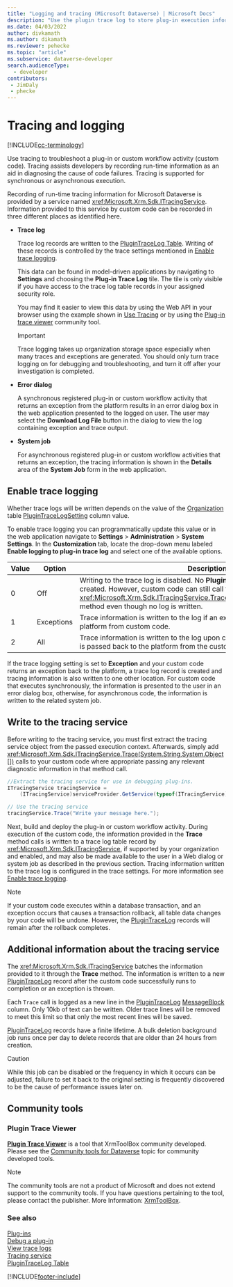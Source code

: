 ```yaml
---
title: "Logging and tracing (Microsoft Dataverse) | Microsoft Docs"
description: "Use the plugin trace log to store plug-in execution information to aid in plug-in debugging."
ms.date: 04/03/2022
author: divkamath
ms.author: dikamath
ms.reviewer: pehecke
ms.topic: "article"
ms.subservice: dataverse-developer
search.audienceType: 
  - developer
contributors:
 - JimDaly
 - phecke
---
```

# Tracing and logging

[!INCLUDE[cc-terminology](includes/cc-terminology.md)]

Use tracing to troubleshoot a plug-in or custom workflow activity (custom code). Tracing assists developers by recording run-time information as an aid in diagnosing the cause of code failures. Tracing is supported for synchronous or asynchronous execution.
  
Recording of run-time tracing information for Microsoft Dataverse is provided by a service named <xref:Microsoft.Xrm.Sdk.ITracingService>. Information provided to this service by custom code can be recorded in three different places as identified here.  

- **Trace log**  
  
    Trace log records are written to the [PluginTraceLog Table](reference/entities/plugintracelog.md). Writing of these records is controlled by the trace settings mentioned in [Enable trace logging](#enable-trace-logging).

    This data can be found in model-driven applications by navigating to **Settings** and choosing the **Plug-in Trace Log** tile. The tile is only visible if you have access to the trace log table records in your assigned security role.

    You may find it easier to view this data by using the Web API in your browser using the example shown in [Use Tracing](debug-plug-in.md#use-tracing) or by using the [Plug-in trace viewer](#plug-in-trace-viewer) community tool.

    > [!IMPORTANT]
    > Trace logging takes up organization storage space especially when many traces and exceptions are generated. You should only turn trace logging on for debugging and troubleshooting, and turn it off after your investigation is completed.  
  
- **Error dialog**  
  
     A synchronous registered plug-in or custom workflow activity that returns an exception from the platform results in an error dialog box in the web application presented to the logged on user. The user may select the **Download Log File** button in the dialog to view the log containing exception and trace output.  
  
- **System job**  
  
     For asynchronous registered plug-in or custom workflow activities that returns an exception, the tracing information is shown in the **Details** area of the **System Job** form in the web application.  
  
<a name="bkmk_trace-settings"></a>

## Enable trace logging

Whether trace logs will be written depends on the value of the [Organization](./reference/entities/organization.md) table [PluginTraceLogSetting](./reference/entities/organization.md#BKMK_PluginTraceLogSetting) column value.

To enable trace logging you can programmatically update this value or in the web application navigate to **Settings** > **Administration** > **System Settings**. In the **Customization** tab, locate the drop-down menu labeled **Enable logging to plug-in trace log** and select one of the available options.  
  
|Value|Option|Description|  
|------------|-----------------|-----------------|  
|0|Off|Writing to the trace log is disabled. No **PluginTraceLog** records will be created. However, custom code can still call the <xref:Microsoft.Xrm.Sdk.ITracingService.Trace(System.String,System.Object[])> method even though no log is written.|  
|1|Exceptions|Trace information is written to the log if an exception is passed back to the platform from custom code.|  
|2|All|Trace information is written to the log upon code completion or an exception is passed back to the platform from the custom code.|  
  
If the trace logging setting is set to **Exception** and your custom code returns an exception back to the platform, a trace log record is created and tracing information is also written to one other location. For custom code that executes synchronously, the information is presented to the user in an error dialog box, otherwise, for asynchronous code, the information is written to the related system job.  

## Write to the tracing service

Before writing to the tracing service, you must first extract the tracing service object from the passed execution context. Afterwards, simply add <xref:Microsoft.Xrm.Sdk.ITracingService.Trace(System.String,System.Object[])> calls to your custom code where appropriate passing any relevant diagnostic information in that method call.  

  
 ```csharp
//Extract the tracing service for use in debugging plug-ins.
 ITracingService tracingService =
     (ITracingService)serviceProvider.GetService(typeof(ITracingService));

 // Use the tracing service 
 tracingService.Trace("Write your message here.");
 
```

Next, build and deploy the plug-in or custom workflow activity. During execution of the custom code, the information provided in the **Trace** method calls is written to a trace log table record by <xref:Microsoft.Xrm.Sdk.ITracingService>, if supported by your organization and enabled, and may also be made available to the user in a Web dialog or system job as described in the previous section. Tracing information written to the trace log is configured in the trace settings. For more information see [Enable trace logging](#bkmk_trace-settings).  
  
> [!NOTE]
> If your custom code executes within a database transaction, and an exception occurs that causes a transaction rollback, all table data changes by your code will be undone. However, the [PluginTraceLog](reference/entities/plugintracelog.md) records will remain after the rollback completes.  
  
## Additional information about the tracing service

The <xref:Microsoft.Xrm.Sdk.ITracingService> batches the information provided to it through the **Trace** method. The information is written to a new [PluginTraceLog](reference/entities/plugintracelog.md) record after the custom code successfully runs to completion or an exception is thrown.  

Each `Trace` call is logged as a new line in the [PluginTraceLog](reference/entities/plugintracelog.md) [MessageBlock](reference/entities/plugintracelog.md#BKMK_MessageBlock) column. Only 10kb of text can be written. Older trace lines will be removed to meet this limit so that only the most recent lines will be saved.
  
[PluginTraceLog](reference/entities/plugintracelog.md) records have a finite lifetime. A bulk deletion background job runs once per day to delete records that are older than 24 hours from creation. 

> [!CAUTION]
> While this job can be disabled or the frequency in which it occurs can be adjusted, failure to set it back to the original setting is frequently discovered to be the cause of performance issues later on.

## Community tools

### Plugin Trace Viewer

**[Plugin Trace Viewer](https://jonasr.app/PTV)** is a tool that XrmToolBox community developed. Please see the [Community tools for Dataverse](community-tools.md) topic for community developed tools.

> [!NOTE]
> The community tools are not a product of Microsoft and does not extend support to the community tools. 
> If you have questions pertaining to the tool, please contact the publisher. More Information: [XrmToolBox](https://www.xrmtoolbox.com).  

### See also

[Plug-ins](plug-ins.md)  
[Debug a plug-in](debug-plug-in.md#use-tracing)  
[View trace logs](tutorial-write-plug-in.md#view-trace-logs)  
[Tracing service](write-plug-in.md#tracing-service)  
[PluginTraceLog Table](reference/entities/plugintracelog.md)


[!INCLUDE[footer-include](../../includes/footer-banner.md)]
